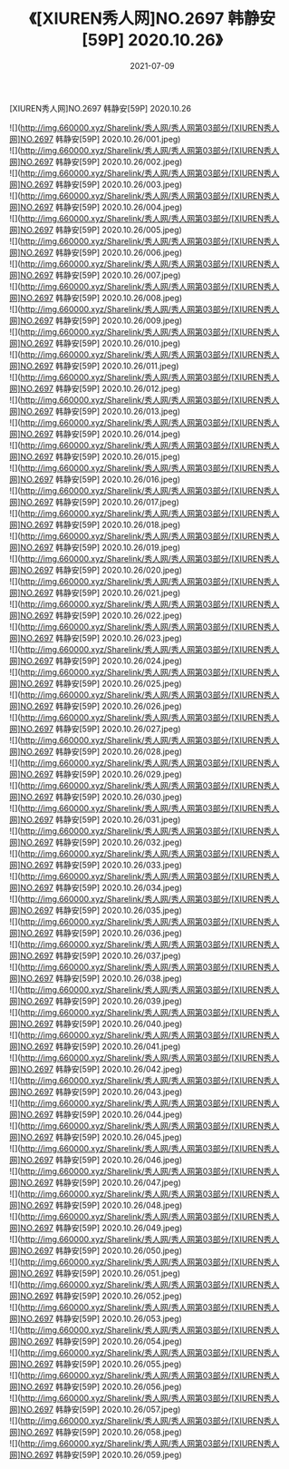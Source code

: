 ﻿---
layout: post
title:  《[XIUREN秀人网]NO.2697 韩静安[59P] 2020.10.26》
date:   2021-07-09
img: http://img.660000.xyz/Sharelink/秀人网/秀人网第03部分/[XIUREN秀人网]NO.2697 韩静安[59P] 2020.10.26/000.jpg
categories: [美女, 清纯, 唯美]
---

[XIUREN秀人网]NO.2697 韩静安[59P] 2020.10.26

  ![](http://img.660000.xyz/Sharelink/秀人网/秀人网第03部分/[XIUREN秀人网]NO.2697 韩静安[59P] 2020.10.26/001.jpeg) <br> ![](http://img.660000.xyz/Sharelink/秀人网/秀人网第03部分/[XIUREN秀人网]NO.2697 韩静安[59P] 2020.10.26/002.jpeg) <br> ![](http://img.660000.xyz/Sharelink/秀人网/秀人网第03部分/[XIUREN秀人网]NO.2697 韩静安[59P] 2020.10.26/003.jpeg) <br> ![](http://img.660000.xyz/Sharelink/秀人网/秀人网第03部分/[XIUREN秀人网]NO.2697 韩静安[59P] 2020.10.26/004.jpeg) <br> ![](http://img.660000.xyz/Sharelink/秀人网/秀人网第03部分/[XIUREN秀人网]NO.2697 韩静安[59P] 2020.10.26/005.jpeg) <br> ![](http://img.660000.xyz/Sharelink/秀人网/秀人网第03部分/[XIUREN秀人网]NO.2697 韩静安[59P] 2020.10.26/006.jpeg) <br> ![](http://img.660000.xyz/Sharelink/秀人网/秀人网第03部分/[XIUREN秀人网]NO.2697 韩静安[59P] 2020.10.26/007.jpeg) <br> ![](http://img.660000.xyz/Sharelink/秀人网/秀人网第03部分/[XIUREN秀人网]NO.2697 韩静安[59P] 2020.10.26/008.jpeg) <br> ![](http://img.660000.xyz/Sharelink/秀人网/秀人网第03部分/[XIUREN秀人网]NO.2697 韩静安[59P] 2020.10.26/009.jpeg) <br> ![](http://img.660000.xyz/Sharelink/秀人网/秀人网第03部分/[XIUREN秀人网]NO.2697 韩静安[59P] 2020.10.26/010.jpeg) <br> ![](http://img.660000.xyz/Sharelink/秀人网/秀人网第03部分/[XIUREN秀人网]NO.2697 韩静安[59P] 2020.10.26/011.jpeg) <br> ![](http://img.660000.xyz/Sharelink/秀人网/秀人网第03部分/[XIUREN秀人网]NO.2697 韩静安[59P] 2020.10.26/012.jpeg) <br> ![](http://img.660000.xyz/Sharelink/秀人网/秀人网第03部分/[XIUREN秀人网]NO.2697 韩静安[59P] 2020.10.26/013.jpeg) <br> ![](http://img.660000.xyz/Sharelink/秀人网/秀人网第03部分/[XIUREN秀人网]NO.2697 韩静安[59P] 2020.10.26/014.jpeg) <br> ![](http://img.660000.xyz/Sharelink/秀人网/秀人网第03部分/[XIUREN秀人网]NO.2697 韩静安[59P] 2020.10.26/015.jpeg) <br> ![](http://img.660000.xyz/Sharelink/秀人网/秀人网第03部分/[XIUREN秀人网]NO.2697 韩静安[59P] 2020.10.26/016.jpeg) <br> ![](http://img.660000.xyz/Sharelink/秀人网/秀人网第03部分/[XIUREN秀人网]NO.2697 韩静安[59P] 2020.10.26/017.jpeg) <br> ![](http://img.660000.xyz/Sharelink/秀人网/秀人网第03部分/[XIUREN秀人网]NO.2697 韩静安[59P] 2020.10.26/018.jpeg) <br> ![](http://img.660000.xyz/Sharelink/秀人网/秀人网第03部分/[XIUREN秀人网]NO.2697 韩静安[59P] 2020.10.26/019.jpeg) <br> ![](http://img.660000.xyz/Sharelink/秀人网/秀人网第03部分/[XIUREN秀人网]NO.2697 韩静安[59P] 2020.10.26/020.jpeg) <br> ![](http://img.660000.xyz/Sharelink/秀人网/秀人网第03部分/[XIUREN秀人网]NO.2697 韩静安[59P] 2020.10.26/021.jpeg) <br> ![](http://img.660000.xyz/Sharelink/秀人网/秀人网第03部分/[XIUREN秀人网]NO.2697 韩静安[59P] 2020.10.26/022.jpeg) <br> ![](http://img.660000.xyz/Sharelink/秀人网/秀人网第03部分/[XIUREN秀人网]NO.2697 韩静安[59P] 2020.10.26/023.jpeg) <br> ![](http://img.660000.xyz/Sharelink/秀人网/秀人网第03部分/[XIUREN秀人网]NO.2697 韩静安[59P] 2020.10.26/024.jpeg) <br> ![](http://img.660000.xyz/Sharelink/秀人网/秀人网第03部分/[XIUREN秀人网]NO.2697 韩静安[59P] 2020.10.26/025.jpeg) <br> ![](http://img.660000.xyz/Sharelink/秀人网/秀人网第03部分/[XIUREN秀人网]NO.2697 韩静安[59P] 2020.10.26/026.jpeg) <br> ![](http://img.660000.xyz/Sharelink/秀人网/秀人网第03部分/[XIUREN秀人网]NO.2697 韩静安[59P] 2020.10.26/027.jpeg) <br> ![](http://img.660000.xyz/Sharelink/秀人网/秀人网第03部分/[XIUREN秀人网]NO.2697 韩静安[59P] 2020.10.26/028.jpeg) <br> ![](http://img.660000.xyz/Sharelink/秀人网/秀人网第03部分/[XIUREN秀人网]NO.2697 韩静安[59P] 2020.10.26/029.jpeg) <br> ![](http://img.660000.xyz/Sharelink/秀人网/秀人网第03部分/[XIUREN秀人网]NO.2697 韩静安[59P] 2020.10.26/030.jpeg) <br> ![](http://img.660000.xyz/Sharelink/秀人网/秀人网第03部分/[XIUREN秀人网]NO.2697 韩静安[59P] 2020.10.26/031.jpeg) <br> ![](http://img.660000.xyz/Sharelink/秀人网/秀人网第03部分/[XIUREN秀人网]NO.2697 韩静安[59P] 2020.10.26/032.jpeg) <br> ![](http://img.660000.xyz/Sharelink/秀人网/秀人网第03部分/[XIUREN秀人网]NO.2697 韩静安[59P] 2020.10.26/033.jpeg) <br> ![](http://img.660000.xyz/Sharelink/秀人网/秀人网第03部分/[XIUREN秀人网]NO.2697 韩静安[59P] 2020.10.26/034.jpeg) <br> ![](http://img.660000.xyz/Sharelink/秀人网/秀人网第03部分/[XIUREN秀人网]NO.2697 韩静安[59P] 2020.10.26/035.jpeg) <br> ![](http://img.660000.xyz/Sharelink/秀人网/秀人网第03部分/[XIUREN秀人网]NO.2697 韩静安[59P] 2020.10.26/036.jpeg) <br> ![](http://img.660000.xyz/Sharelink/秀人网/秀人网第03部分/[XIUREN秀人网]NO.2697 韩静安[59P] 2020.10.26/037.jpeg) <br> ![](http://img.660000.xyz/Sharelink/秀人网/秀人网第03部分/[XIUREN秀人网]NO.2697 韩静安[59P] 2020.10.26/038.jpeg) <br> ![](http://img.660000.xyz/Sharelink/秀人网/秀人网第03部分/[XIUREN秀人网]NO.2697 韩静安[59P] 2020.10.26/039.jpeg) <br> ![](http://img.660000.xyz/Sharelink/秀人网/秀人网第03部分/[XIUREN秀人网]NO.2697 韩静安[59P] 2020.10.26/040.jpeg) <br> ![](http://img.660000.xyz/Sharelink/秀人网/秀人网第03部分/[XIUREN秀人网]NO.2697 韩静安[59P] 2020.10.26/041.jpeg) <br> ![](http://img.660000.xyz/Sharelink/秀人网/秀人网第03部分/[XIUREN秀人网]NO.2697 韩静安[59P] 2020.10.26/042.jpeg) <br> ![](http://img.660000.xyz/Sharelink/秀人网/秀人网第03部分/[XIUREN秀人网]NO.2697 韩静安[59P] 2020.10.26/043.jpeg) <br> ![](http://img.660000.xyz/Sharelink/秀人网/秀人网第03部分/[XIUREN秀人网]NO.2697 韩静安[59P] 2020.10.26/044.jpeg) <br> ![](http://img.660000.xyz/Sharelink/秀人网/秀人网第03部分/[XIUREN秀人网]NO.2697 韩静安[59P] 2020.10.26/045.jpeg) <br> ![](http://img.660000.xyz/Sharelink/秀人网/秀人网第03部分/[XIUREN秀人网]NO.2697 韩静安[59P] 2020.10.26/046.jpeg) <br> ![](http://img.660000.xyz/Sharelink/秀人网/秀人网第03部分/[XIUREN秀人网]NO.2697 韩静安[59P] 2020.10.26/047.jpeg) <br> ![](http://img.660000.xyz/Sharelink/秀人网/秀人网第03部分/[XIUREN秀人网]NO.2697 韩静安[59P] 2020.10.26/048.jpeg) <br> ![](http://img.660000.xyz/Sharelink/秀人网/秀人网第03部分/[XIUREN秀人网]NO.2697 韩静安[59P] 2020.10.26/049.jpeg) <br> ![](http://img.660000.xyz/Sharelink/秀人网/秀人网第03部分/[XIUREN秀人网]NO.2697 韩静安[59P] 2020.10.26/050.jpeg) <br> ![](http://img.660000.xyz/Sharelink/秀人网/秀人网第03部分/[XIUREN秀人网]NO.2697 韩静安[59P] 2020.10.26/051.jpeg) <br> ![](http://img.660000.xyz/Sharelink/秀人网/秀人网第03部分/[XIUREN秀人网]NO.2697 韩静安[59P] 2020.10.26/052.jpeg) <br> ![](http://img.660000.xyz/Sharelink/秀人网/秀人网第03部分/[XIUREN秀人网]NO.2697 韩静安[59P] 2020.10.26/053.jpeg) <br> ![](http://img.660000.xyz/Sharelink/秀人网/秀人网第03部分/[XIUREN秀人网]NO.2697 韩静安[59P] 2020.10.26/054.jpeg) <br> ![](http://img.660000.xyz/Sharelink/秀人网/秀人网第03部分/[XIUREN秀人网]NO.2697 韩静安[59P] 2020.10.26/055.jpeg) <br> ![](http://img.660000.xyz/Sharelink/秀人网/秀人网第03部分/[XIUREN秀人网]NO.2697 韩静安[59P] 2020.10.26/056.jpeg) <br> ![](http://img.660000.xyz/Sharelink/秀人网/秀人网第03部分/[XIUREN秀人网]NO.2697 韩静安[59P] 2020.10.26/057.jpeg) <br> ![](http://img.660000.xyz/Sharelink/秀人网/秀人网第03部分/[XIUREN秀人网]NO.2697 韩静安[59P] 2020.10.26/058.jpeg) <br> ![](http://img.660000.xyz/Sharelink/秀人网/秀人网第03部分/[XIUREN秀人网]NO.2697 韩静安[59P] 2020.10.26/059.jpeg) <br>